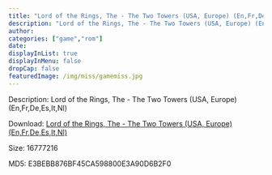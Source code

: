 ```yaml
---
title: "Lord of the Rings, The - The Two Towers (USA, Europe) (En,Fr,De,Es,It,Nl)"
description: "Lord of the Rings, The - The Two Towers (USA, Europe) (En,Fr,De,Es,It,Nl)"
author: 
categories: ["game","rom"]
date: 
displayInList: true
displayInMenu: false
dropCap: false
featuredImage: /img/miss/gamemiss.jpg
---
```


Description: Lord of the Rings, The - The Two Towers (USA, Europe) (En,Fr,De,Es,It,Nl)

Download: <a style="text-decoration:underline;" href="https://mega.nz/#!iWIkjAyC!-gNYAx5oCPT-kHLfIQiz0wdPW_lXQ65wEgbQF09Uwac" target = "_blank" rel = "nofollow" > Lord of the Rings, The - The Two Towers (USA, Europe) (En,Fr,De,Es,It,Nl)</a>

Size: 16777216

MD5: E3BEBB876BF45CA598800E3A90D6B2F0

